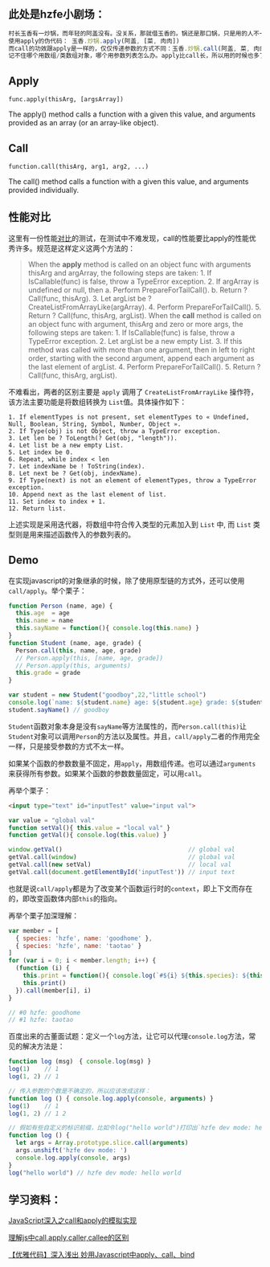 ## 此处是hzfe小剧场：
```JavaScript
村长玉香有一炒锅，而年轻的阿盖没有。没关系，那就借玉香的。锅还是那口锅，只是用的人不一样了，这大概，就是物是人非吧。
使用apply的伪代码： 玉香.炒锅.apply(阿盖, [菜, 肉肉])
而call的功效跟apply是一样的，仅仅传递参数的方式不同：玉香.炒锅.call(阿盖, 菜, 肉肉)
记不住哪个用数组/类数组对象，哪个用参数列表怎么办。apply比call长，所以用的时候也多了个[]。<= 铲式记忆法
```

## Apply
`func.apply(thisArg, [argsArray])`

The apply() method calls a function with a given this value, and arguments provided as an array (or an array-like object).

## Call
`function.call(thisArg, arg1, arg2, ...)`

The call() method calls a function with a given this value, and arguments provided individually.

## 性能对比
这里有一份性能[对比](https://jsperf.com/function-versus-function-call-versus-function-apply)的测试，在测试中不难发现，call的性能要比apply的性能优秀许多。规范是这样定义这两个方法的：
  >When the **apply** method is called on an object func with arguments thisArg and argArray, the following steps are taken:
    1. If IsCallable(func) is false, throw a TypeError exception.
    2. If argArray is undefined or null, then
      a. Perform PrepareForTailCall().
      b. Return ? Call(func, thisArg).
    3. Let argList be ? CreateListFromArrayLike(argArray).
    4. Perform PrepareForTailCall().
    5. Return ? Call(func, thisArg, argList).
  >When the **call** method is called on an object func with argument, thisArg and zero or more args, the following steps are taken:
    1. If IsCallable(func) is false, throw a TypeError exception.
    2. Let argList be a new empty List.
    3. If this method was called with more than one argument, then in left to right order, starting with the second argument, append each argument as the last element of argList.
    4. Perform PrepareForTailCall().
    5. Return ? Call(func, thisArg, argList).

不难看出，两者的区别主要是 `apply` 调用了 `CreateListFromArrayLike` 操作符，该方法主要功能是将数组转换为 `List`值。具体操作如下：
  >
    1. If elementTypes is not present, set elementTypes to « Undefined, Null, Boolean, String, Symbol, Number, Object ».
    2. If Type(obj) is not Object, throw a TypeError exception.
    3. Let len be ? ToLength(? Get(obj, "length")).
    4. Let list be a new empty List.
    5. Let index be 0.
    6. Repeat, while index < len
    7. Let indexName be ! ToString(index).
    8. Let next be ? Get(obj, indexName).
    9. If Type(next) is not an element of elementTypes, throw a TypeError exception.
    10. Append next as the last element of list.
    11. Set index to index + 1.
    12. Return list.

上述实现是采用迭代器，将数组中符合传入类型的元素加入到 `List` 中, 而 `List` 类型则是用来描述函数传入的参数列表的。

## Demo
在实现javascript的对象继承的时候，除了使用原型链的方式外，还可以使用`call/apply`。举个栗子：
```JavaScript
function Person (name, age) {
  this.age  = age
  this.name = name
  this.sayName = function(){ console.log(this.name) }
}
function Student (name, age, grade) {
  Person.call(this, name, age, grade)
  // Person.apply(this, [name, age, grade])
  // Person.apply(this, arguments)
  this.grade = grade
}
```
```JavaScript
var student = new Student("goodboy",22,"little school")
console.log(`name: ${student.name} age: ${student.age} grade: ${student.grade}`) // name: goodboy age: 22 grade: little school
student.sayName() // goodboy
```
`Student`函数对象本身是没有`sayName`等方法属性的，而`Person.call(this)`让`Student`对象可以调用`Person`的方法以及属性。并且，`call/apply`二者的作用完全一样，只是接受参数的方式不太一样。

如果某个函数的参数数量不固定，用`apply`，用数组传递。也可以通过`arguments`来获得所有参数。如果某个函数的参数数量固定，可以用`call`。

再举个栗子：
```html
<input type="text" id="inputTest" value="input val">
```
```JavaScript
var value = "global val"
function setVal(){ this.value = "local val" }
function getVal(){ console.log(this.value) }
```
```JavaScript
window.getVal()                                   // global val
getVal.call(window)                               // global val
getVal.call(new setVal)                           // local val
getVal.call(document.getElementById('inputTest')) // input text
```
也就是说`call/apply`都是为了改变某个函数运行时的`context`，即上下文而存在的，即改变函数体内部`this`的指向。

再举个栗子加深理解：
```JavaScript
var member = [
  { species: 'hzfe', name: 'goodhome' },
  { species: 'hzfe', name: 'taotao' }
]
for (var i = 0; i < member.length; i++) {
  (function (i) {
    this.print = function(){ console.log(`#${i} ${this.species}: ${this.name}`) }
    this.print()
  }).call(member[i], i)
}

// #0 hzfe: goodhome
// #1 hzfe: taotao
```

百度出来的古董面试题：定义一个`log`方法，让它可以代理`console.log`方法，常见的解决方法是：
```JavaScript
function log (msg)　{ console.log(msg) }
log(1)    // 1
log(1, 2) // 1

// 传入参数的个数是不确定的，所以应该改成这样：
function log () { console.log.apply(console, arguments) }
log(1)    // 1
log(1, 2) // 1 2

// 假如有些自定义的标识前缀，比如令log("hello world")打印出`hzfe dev mode: hello world`：
function log () {
  let args = Array.prototype.slice.call(arguments)
  args.unshift('hzfe dev mode: ')
  console.log.apply(console, args)
}
log("hello world") // hzfe dev mode: hello world
```

## 学习资料：
[JavaScript深入之call和apply的模拟实现](https://github.com/mqyqingfeng/Blog/issues/11)

[理解js中call,apply,caller,callee的区别](http://xuyuan923.github.io/2015/01/24/理解js中call,apply,bind,caller,callee的区别/)

[【优雅代码】深入浅出 妙用Javascript中apply、call、bind](http://www.cnblogs.com/coco1s/p/4833199.html)
